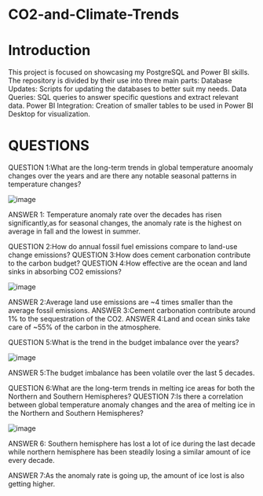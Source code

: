 # CO2-and-Climate-Trends
# Introduction
This project is focused on showcasing my PostgreSQL and Power BI skills. The repository is divided by their use into three main parts: 
Database Updates: Scripts for updating the databases to better suit my needs.
Data Queries: SQL queries to answer specific questions and extract relevant data.
Power BI Integration: Creation of smaller tables to be used in Power BI Desktop for visualization.

# QUESTIONS
QUESTION 1:What are the long-term trends in global temperature anoomaly changes over the years and are there any notable seasonal patterns in temperature changes?


![image](https://github.com/user-attachments/assets/61da5753-f027-4fd2-864b-44708ccc5483)

ANSWER 1: Temperature anomaly rate over the decades has risen significantly,as for seasonal changes, the anomaly rate is the highest on average in fall and the lowest in summer. 

QUESTION 2:How do annual fossil fuel emissions compare to land-use change emissions?
QUESTION 3:How does cement carbonation contribute to the carbon budget?
QUESTION 4:How effective are the ocean and land sinks in absorbing CO2 emissions?

![image](https://github.com/user-attachments/assets/fc1ca7d5-707b-42ee-99c1-6aecfc64ac6c)

ANSWER 2:Average land use emissions are ~4 times smaller than the average fossil emissions.
ANSWER 3:Cement carbonation contribute around 1% to the sequestration of the CO2.
ANSWER 4:Land and ocean sinks take care of ~55% of the carbon in the atmosphere.

QUESTION 5:What is the trend in the budget imbalance over the years?

![image](https://github.com/user-attachments/assets/f44afb5f-3b83-439a-aa16-4d282550af84)

ANSWER 5:The budget imbalance has been volatile over the last 5 decades.

QUESTION 6:What are the long-term trends in melting ice areas for both the Northern and Southern Hemispheres?
QUESTION 7:Is there a correlation between global temperature anomaly changes and the area of melting ice in the Northern and Southern Hemispheres?

![image](https://github.com/user-attachments/assets/e8ab0cc4-265f-429a-8b4b-a20fee0eab74)

ANSWER 6: Southern hemisphere has lost a lot of ice during the last decade while northern hemisphere has been steadily losing a similar amount of ice every decade.

ANSWER 7:As the anomaly rate is going up, the amount of ice lost is also getting higher.

